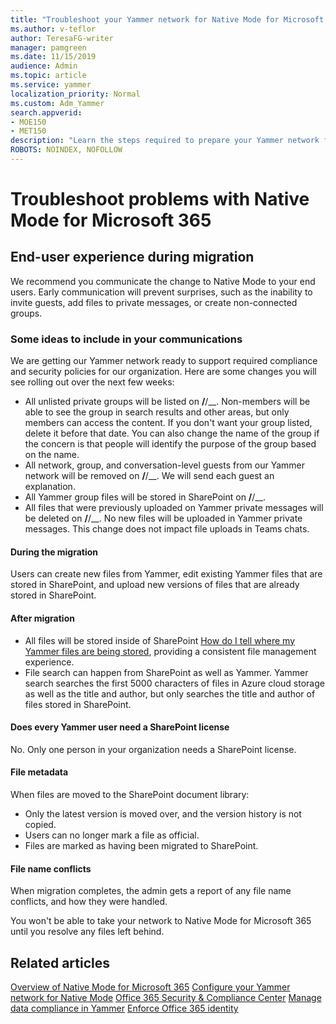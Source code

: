 ```yaml
---
title: "Troubleshoot your Yammer network for Native Mode for Microsoft 365"
ms.author: v-teflor
author: TeresaFG-writer
manager: pamgreen
ms.date: 11/15/2019
audience: Admin
ms.topic: article
ms.service: yammer
localization_priority: Normal
ms.custom: Adm_Yammer
search.appverid: 
- MOE150
- MET150
description: "Learn the steps required to prepare your Yammer network for Native Mode for Microsoft 365."
ROBOTS: NOINDEX, NOFOLLOW 
---
```

# Troubleshoot problems with Native Mode for Microsoft 365

## End-user experience during migration

We recommend you communicate the change to Native Mode to your end users. Early communication will prevent surprises, such as the inability to invite guests, add files to private messages, or create non-connected groups.

### Some ideas to include in your communications

We are getting our Yammer network ready to support required compliance and security policies for our organization. Here are some changes you will see rolling out over the next few weeks:

- All unlisted private groups will be listed on __/__/__. Non-members will be able to see the group in search results and other areas, but only members can access the content. If you don't want your group listed, delete it before that date. You can also change the name of the group if the concern is that people will identify the purpose of the group based on the name.
- All network, group, and conversation-level guests from our Yammer network will be removed on __/__/__. We will send each guest an explanation.
- All Yammer group files will be stored in SharePoint on __/__/__.
- All files that were previously uploaded on Yammer private messages will be deleted on __/__/__. No new files will be uploaded in Yammer private messages. This change does not impact file uploads in Teams chats.

#### During the migration

Users can create new files from Yammer, edit existing Yammer files that are stored in SharePoint, and upload new versions of files that are already stored in SharePoint.

#### After migration

- All files will be stored inside of SharePoint [How do I tell where my Yammer files are being stored](https://support.office.com/en-us/article/how-do-i-tell-where-my-yammer-files-are-being-stored-fadfdefa-e00d-40b6-94cb-a9ddb171a443), providing a consistent file management experience.
- File search can happen from SharePoint as well as Yammer. Yammer search searches the first 5000 characters of files in Azure cloud storage as well as the title and author, but only searches the title and author of files stored in SharePoint.

#### Does every Yammer user need a SharePoint license

No. Only one person in your organization needs a SharePoint license.

#### File metadata

When files are moved to the SharePoint document library:

- Only the latest version is moved over, and the version history is not copied.
- Users can no longer mark a file as official.
- Files are marked as having been migrated to SharePoint.

#### File name conflicts

When migration completes, the admin gets a report of any file name conflicts, and how they were handled.

You won't be able to take your network to Native Mode for Microsoft 365 until you resolve any files left behind.

## Related articles

[Overview of Native Mode for Microsoft 365](overview-native-mode.md)
[Configure your Yammer network for Native Mode](native-mode.md)
[Office 365 Security & Compliance Center](https://go.microsoft.com/fwlink/?linkid=2111321)
[Manage data compliance in Yammer](manage-data-compliance.md)
[Enforce Office 365 identity](enforce-office-365-identity.md)
